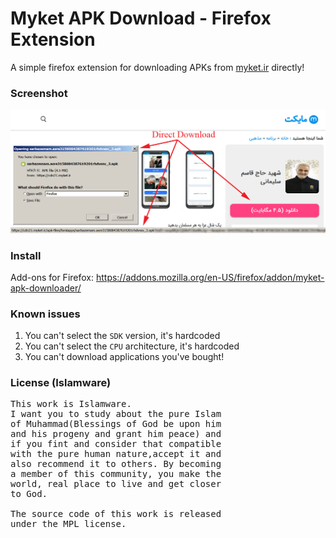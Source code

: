 # Myket APK Download - Firefox Extension
A simple firefox extension for downloading APKs from [myket.ir](https://myket.ir) directly!

### Screenshot

![screenshot](screenshots/screenshot.png)

### Install

Add-ons for Firefox: https://addons.mozilla.org/en-US/firefox/addon/myket-apk-downloader/

### Known issues

1. You can't select the `SDK` version, it's hardcoded
2. You can't select the `CPU` architecture, it's hardcoded
3. You can't download applications you've bought!

### License (Islamware)
<pre>
This work is Islamware.
I want you to study about the pure Islam
of Muhammad(Blessings of God be upon him
and his progeny and grant him peace) and
if you fint and consider that compatible
with the pure human nature,accept it and
also recommend it to others. By becoming
a member of this community, you make the
world, real place to live and get closer
to God.

The source code of this work is released
under the MPL license.
</pre>
